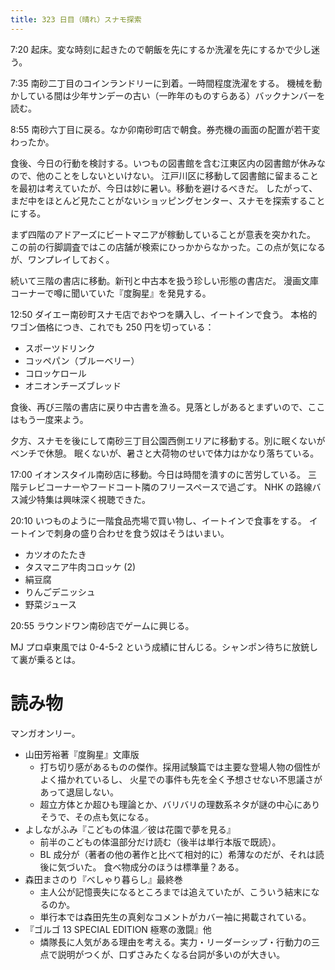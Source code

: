 ```yaml
---
title: 323 日目（晴れ）スナモ探索
---
```


7:20 起床。変な時刻に起きたので朝飯を先にするか洗濯を先にするかで少し迷う。

7:35 南砂二丁目のコインランドリーに到着。一時間程度洗濯をする。
機械を動かしている間は少年サンデーの古い（一昨年のものすらある）バックナンバーを読む。

8:55 南砂六丁目に戻る。なか卯南砂町店で朝食。券売機の画面の配置が若干変わったか。

食後、今日の行動を検討する。いつもの図書館を含む江東区内の図書館が休みなので、他のことをしないといけない。
江戸川区に移動して図書館に留まることを最初は考えていたが、今日は妙に暑い。移動を避けるべきだ。
したがって、まだ中をほとんど見たことがないショッピングセンター、スナモを探索することにする。

まず四階のアドアーズにビートマニアが稼動していることが意表を突かれた。
この前の行脚調査ではこの店舗が検索にひっかからなかった。この点が気になるが、ワンプレイしておく。

続いて三階の書店に移動。新刊と中古本を扱う珍しい形態の書店だ。
漫画文庫コーナーで噂に聞いていた『度胸星』を発見する。

12:50 ダイエー南砂町スナモ店でおやつを購入し、イートインで食う。
本格的ワゴン価格につき、これでも 250 円を切っている：

* スポーツドリンク
* コッペパン（ブルーベリー）
* コロッケロール
* オニオンチーズブレッド

食後、再び三階の書店に戻り中古書を漁る。見落としがあるとまずいので、ここはもう一度来よう。

夕方、スナモを後にして南砂三丁目公園西側エリアに移動する。別に眠くないがベンチで休憩。
眠くないが、暑さと大荷物のせいで体力はかなり落ちている。

17:00 イオンスタイル南砂店に移動。今日は時間を潰すのに苦労している。
三階テレビコーナーやフードコート隣のフリースペースで過ごす。
NHK の路線バス減少特集は興味深く視聴できた。

20:10 いつものように一階食品売場で買い物し、イートインで食事をする。
イートインで刺身の盛り合わせを食う奴はそうはいまい。

* カツオのたたき
* タスマニア牛肉コロッケ (2)
* 絹豆腐
* りんごデニッシュ
* 野菜ジュース

20:55 ラウンドワン南砂店でゲームに興じる。

MJ プロ卓東風では 0-4-5-2 という成績に甘んじる。シャンポン待ちに放銃して裏が乗るとは。

# 読み物

マンガオンリー。

* 山田芳裕著『度胸星』文庫版
  * 打ち切り感があるものの傑作。採用試験篇では主要な登場人物の個性がよく描かれているし、
    火星での事件も先を全く予想させない不思議さがあって退屈しない。
  * 超立方体とか超ひも理論とか、バリバリの理数系ネタが謎の中心にありそうで、その点も気になる。
* よしながふみ『こどもの体温／彼は花園で夢を見る』
  * 前半のこどもの体温部分だけ読む（後半は単行本版で既読）。
  * BL 成分が（著者の他の著作と比べて相対的に）希薄なのだが、それは読後に気づいた。
    食べ物成分のほうは標準量？ある。
* 森田まさのり『べしゃり暮らし』最終巻
  * 主人公が記憶喪失になるところまでは追えていたが、こういう結末になるのか。
  * 単行本では森田先生の真剣なコメントがカバー袖に掲載されている。
* 『ゴルゴ 13 SPECIAL EDITION 極寒の激闘』他
  * 燐隊長に人気がある理由を考える。実力・リーダーシップ・行動力の三点で説明がつくが、口ずさみたくなる台詞が多いのが大きい。
